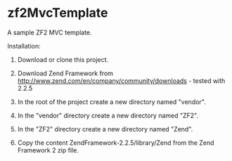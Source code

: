 zf2MvcTemplate
==============

A sample ZF2 MVC template.

Installation:
1. Download or clone this project.

2. Download Zend Framework from http://www.zend.com/en/company/community/downloads - tested with 2.2.5

3. In the root of the project create a new directory named "vendor".

4. In the "vendor" directory create a new directory named "ZF2".

5. In the "ZF2" directory create a new directory named "Zend".

6. Copy the content ZendFramework-2.2.5/library/Zend from the Zend Framework 2 zip file.
